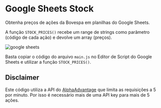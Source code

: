 # Google Sheets Stock

Obtenha preços de ações da Bovespa em planilhas do Google Sheets.

A função `STOCK_PRICES()` recebe um range de strings como parâmetro (código de cada ação) e devolve um array (preços).

![google sheets](https://user-images.githubusercontent.com/4885447/77269416-94241980-6c87-11ea-9640-e86717620a9c.gif)

Basta copiar o código do arquivo `main.js` no Editor de Script do Google Sheets e utilizar a função `STOCK_PRICES()`.

## Disclaimer

Este código utiliza a API do [AlphaAdvantage](https://www.alphavantage.co/) que limita as requisições a 5 por minuto. 
Por isso é necessário mais de uma API key para mais de 5 ações.
